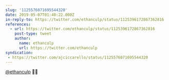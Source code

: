```yaml
---
slug: '1125576071695544320'
date: 2019-05-07T01:40:22.000Z
in-reply-to: https://twitter.com/ethanculp/status/1125396172867362816
references:
  - url: https://twitter.com/ethanculp/status/1125396172867362816
    post-type: tweet
    author:
      name: ethanculp
      url: https://twitter.com/ethanculp
syndication:
 - https://twitter.com/ajciccarello/status/1125576071695544320
---
```


[@ethanculp](https://twitter.com/ethanculp) 🤦‍♂️
